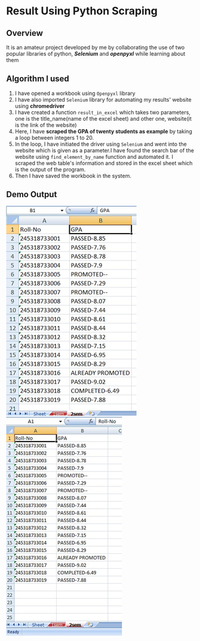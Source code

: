 # Result Using Python Scraping


## Overview
It is an amateur project developed by me by collaborating the use of two popular libraries of python, ***Selenium*** and ***openpyxl*** while learning about them


## Algorithm I used
1. I have opened a workbook using ```Openpyxl``` library
2. I have also imported ```Selenium``` library for automating my results' website using **chromedriver**
3. I have created a function ```result_in_excel``` which takes two parameters, one is the title_name(name of the excel sheet) and other one, website(it is the link of the website)
4. Here, I have **scraped the GPA of twenty students as example** by taking a loop between integers 1 to 20.
5. In the loop, I have initiated the driver using ```Selenium``` and went into the website which is given as a parameter.I have found the search bar of the website using ```find_element_by_name``` function and automated it. I scraped the web table's information and stored in the excel sheet which is the output of the program.
6. Then I have saved the workbook in the system.


## Demo Output
![output](output_demo.jpg)
![output2](output_demo2.jpg)
